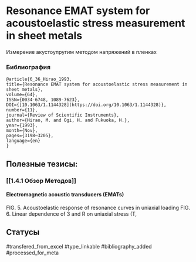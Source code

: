 # Resonance EMAT system for acoustoelastic stress measurement in sheet metals

Измерение акустоупругим методом напряжений в пленках

### Библиография
```
@article{6_36_Hirao_1993,
title={Resonance EMAT system for acoustoelastic stress measurement in sheet metals},
volume={64},
ISSN={0034-6748, 1089-7623},
DOI={[10.1063/1.1144328](https://doi.org/10.1063/1.1144328)},
number={11},
journal={Review of Scientific Instruments},
author={Hirao, M. and Ogi, H. and Fukuoka, H.},
year={1993},
month={Nov},
pages={3198–3205},
language={en}
}
```

## Полезные тезисы:
### [[1.4.1 Обзор Методов]]
#### Electromagnetic acoustic transducers (EMATs)
FIG. 5. Acoustoelastic response of resonance curves in uniaxial loading
FIG. 6. Linear dependence of 3 and R on uniaxial stress (T,



## Статусы
#transfered_from_excel 
#type_linkable 
#bibliography_added
#processed_for_meta
